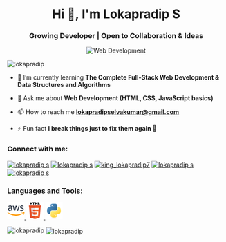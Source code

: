 <h1 align="center">Hi 👋, I'm Lokapradip S</h1>
<h3 align="center">Growing Developer | Open to Collaboration & Ideas</h3>


<p align="center">
  <img src="https://media.giphy.com/media/qgQUggAC3Pfv687qPC/giphy.gif" width="500" alt="Web Development">
</p>


<p align="left"> <img src="https://komarev.com/ghpvc/?username=lokapradip&label=Profile%20views&color=0e75b6&style=flat" alt="lokapradip" /> </p>

- 🌱 I’m currently learning **The Complete Full-Stack Web Development & Data Structures and Algorithms**

- 💬 Ask me about **Web Development (HTML, CSS, JavaScript basics)**

- 📫 How to reach me **lokapradipselvakumar@gmail.com**

- ⚡ Fun fact **I break things just to fix them again 🔄**

<h3 align="left">Connect with me:</h3>
<p align="left">
<a href="https://codepen.io/lokapradip s" target="blank"><img align="center" src="https://raw.githubusercontent.com/rahuldkjain/github-profile-readme-generator/master/src/images/icons/Social/codepen.svg" alt="lokapradip s" height="30" width="40" /></a>
<a href="https://linkedin.com/in/lokapradip s" target="blank"><img align="center" src="https://raw.githubusercontent.com/rahuldkjain/github-profile-readme-generator/master/src/images/icons/Social/linked-in-alt.svg" alt="lokapradip s" height="30" width="40" /></a>
<a href="https://instagram.com/king_lokapradip7" target="blank"><img align="center" src="https://raw.githubusercontent.com/rahuldkjain/github-profile-readme-generator/master/src/images/icons/Social/instagram.svg" alt="king_lokapradip7" height="30" width="40" /></a>
<a href="https://www.hackerrank.com/lokapradip s" target="blank"><img align="center" src="https://raw.githubusercontent.com/rahuldkjain/github-profile-readme-generator/master/src/images/icons/Social/hackerrank.svg" alt="lokapradip s" height="30" width="40" /></a>
<a href="https://www.leetcode.com/lokapradip s" target="blank"><img align="center" src="https://raw.githubusercontent.com/rahuldkjain/github-profile-readme-generator/master/src/images/icons/Social/leet-code.svg" alt="lokapradip s" height="30" width="40" /></a>
</p>

<h3 align="left">Languages and Tools:</h3>


<p align="left"> <a href="https://aws.amazon.com" target="_blank" rel="noreferrer"> <img src="https://raw.githubusercontent.com/devicons/devicon/master/icons/amazonwebservices/amazonwebservices-original-wordmark.svg" alt="aws" width="40" height="40"/> </a> <a href="https://www.w3.org/html/" target="_blank" rel="noreferrer"> <img src="https://raw.githubusercontent.com/devicons/devicon/master/icons/html5/html5-original-wordmark.svg" alt="html5" width="40" height="40"/> </a> <a href="https://www.python.org" target="_blank" rel="noreferrer"> <img src="https://raw.githubusercontent.com/devicons/devicon/master/icons/python/python-original.svg" alt="python" width="40" height="40"/> </a> </p>


<p><img align="left" src="https://github-readme-stats.vercel.app/api/top-langs?username=lokapradip&show_icons=true&locale=en&layout=compact" alt="lokapradip" /></p>

<p>&nbsp;<img align="center" src="https://github-readme-stats.vercel.app/api?username=lokapradip&show_icons=true&locale=en" alt="lokapradip" /></p>


